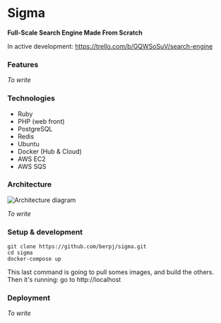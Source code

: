 # Sigma

**Full-Scale Search Engine Made From Scratch**

In active development: https://trello.com/b/GQWSoSuV/search-engine

### Features

*To write*

### Technologies

- Ruby
- PHP (web front)
- PostgreSQL
- Redis
- Ubuntu
- Docker (Hub & Cloud)
- AWS EC2
- AWS SQS


### Architecture

![Architecture diagram](http://i.imgur.com/YuVDXIP.png)

*To write*


### Setup & development

    git clone https://github.com/berpj/sigma.git
    cd sigma
    docker-compose up

This last command is going to pull somes images, and build the others. Then it's running: go to http://localhost


### Deployment

*To write*

